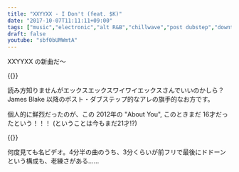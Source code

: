 ```yaml
---
title: "XXYYXX - I Don't (feat. $K)"
date: "2017-10-07T11:11:11+09:00"
tags: ["music","electronic","alt R&B","chillwave","post dubstep","downtempo","2017"]
draft: false
youtube: "sbf0bUMWmtA"
---
```


XXYYXX の新曲だ〜

{{<youtube src="sbf0bUMWmtA" title="XXYYXX - I Don't (feat. $K)">}}

読み方知りませんがエックスエックスワイワイエックスさんでいいのかしら？  James Blake 以降のポスト・ダブステップ的なアレの旗手的なお方です。

個人的に鮮烈だったのが、この 2012年の "About You", このときまだ 16才だったという！！！ (ということは今もまだ21才!?)

{{<youtube src="lG5aSZBAuPs" title="XXYYXX - About You">}}

何度見ても名ビデオ。4分半の曲のうち、3分くらいが前フリで最後にドドーンという構成も、老練さがある……
